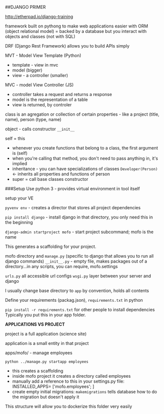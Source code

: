 ##DJANGO PRIMER

<http://etherpad.io/django-training>

framework built on pythong to make web applications easier with ORM (object relational model) = backed by a database but you interact with objects and classes (not with SQL)

DRF (Django Rest Framework) allows you to build APIs simply

MVT - Model View Template (Python)
* template - view in mvc
* model (bigger)
* view - a controller (smaller)

MVC - model View Controller (JS)

* controller takes a request and returns a response
* model is the representation of a table
* view is returned, by controler

class is an agregation or collection of certain properties - like a project (title, name), person (type, name)

object - calls constructor `__init__`

self = this

* whenever you create functions that belong to a class, the first argument is (self)
* when you're calling that method, you don't need to pass anything in, it's implied
* inheritance - you can have specializations of classes `Developer(Person)` <- inherits all properties and functions of person
* super = call base classes constructor


###Setup
Use python 3 - provides virtual environment in tool itself

setup your VE 

`pyvenv env` - creates a director that stores all project dependencies

`pip install django` - install django in that directory, you only need this in the beginning

`django-admin startproject mofo` - start project subcommand; mofo is the name

This generates a scaffolding for your project.

mofo directory and `manage.py` (specific to django that allows you to run all django commands)
`__init__.py` - empty file, makes packages out of a directory...in any scripts, you can require, mofo.settings

`urls.py` all accessible url configs
`wsgi.py` layer between your server and django

I usually change base directory to `app` by convention, holds all contents

Define your requirements (packag.json), `requirements.txt` in python

`pip install -r requirements.txt` for other people to install dependencies
Typically you put this in your app folder.

**APPLICATIONS VS PROJECT**

project is a full application
(science site)

application is a small entity in that project

apps/mofo/ - manage employees

`python ../manage.py startapp employees`
- this creates a scaffolding
- inside mofo project it creates a directory called employees
- manually add a reference to this in your settings.py file: INSTALLED_APPS= ['mofo.employees'; ]
- create empty initial migrations: `makemigrations` tells database how to do the migration but doesn't apply it

This structure will allow you to dockerize this folder very easily